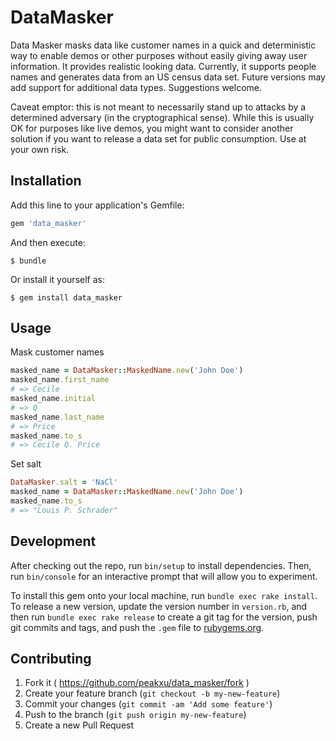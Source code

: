 # DataMasker

Data Masker masks data like customer names in a quick and deterministic way to enable demos or other purposes without easily giving away user information. It provides realistic looking data. Currently, it supports people names and generates data from an US census data set. Future versions may add support for additional data types. Suggestions welcome.

Caveat emptor: this is not meant to necessarily stand up to attacks by a determined adversary (in the cryptographical sense). While this is usually OK for purposes like live demos, you might want to consider another solution if you want to release a data set for public consumption. Use at your own risk.

## Installation

Add this line to your application's Gemfile:

```ruby
gem 'data_masker'
```

And then execute:

    $ bundle

Or install it yourself as:

    $ gem install data_masker

## Usage

Mask customer names

```ruby
masked_name = DataMasker::MaskedName.new('John Doe')
masked_name.first_name
# => Cecile
masked_name.initial
# => Q
masked_name.last_name
# => Price
masked_name.to_s
# => Cecile Q. Price
```

Set salt
```ruby
DataMasker.salt = 'NaCl'
masked_name = DataMasker::MaskedName.new('John Doe')
masked_name.to_s
# => "Louis P. Schrader"
```

## Development

After checking out the repo, run `bin/setup` to install dependencies. Then, run `bin/console` for an interactive prompt that will allow you to experiment.

To install this gem onto your local machine, run `bundle exec rake install`. To release a new version, update the version number in `version.rb`, and then run `bundle exec rake release` to create a git tag for the version, push git commits and tags, and push the `.gem` file to [rubygems.org](https://rubygems.org).

## Contributing

1. Fork it ( https://github.com/peakxu/data_masker/fork )
2. Create your feature branch (`git checkout -b my-new-feature`)
3. Commit your changes (`git commit -am 'Add some feature'`)
4. Push to the branch (`git push origin my-new-feature`)
5. Create a new Pull Request
